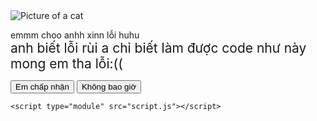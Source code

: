 <!DOCTYPE html>
<html lang="en">
  <head>
    <meta charset="UTF-8" />
    <meta name="viewport" content="width=device-width, initial-scale=1.0" />
    <link rel="preconnect" href="https://fonts.googleapis.com" />
    <link rel="preconnect" href="https://fonts.gstatic.com" crossorigin />
    <link
      href="https://fonts.googleapis.com/css2?family=Protest+Riot&display=swap"
      rel="stylesheet"
    />
    <link rel="stylesheet" href="style.css" />
    <style>
      .title span {
        font-size: 1.5em; /* Kích thước chữ 1.5em */
      }
    </style>
    <title>thư xin lỗi của Triển:( </title>
  </head>
  <body>
    <main class="container">
      <img
        class="cat-img"
        src="https://media.giphy.com/media/SVkhYVCi8fKPKvypi6/giphy.gif"
        alt="Picture of a cat"
      />
      <p class="title">
        emmm choo anhh xinn lỗi huhu <br /><span
          >anh biết lỗi rùi a chỉ biết làm được code như này mong em tha lỗi:(( </span
        >
      </p>
      <div class="buttons">
        <button type="button" class="btn btn--yes">Em chấp nhận</button>
        <button type="button" class="btn btn--no">Không bao giờ</button>
      </div>
    </main>

    <script type="module" src="script.js"></script>
  </body>
</html>
